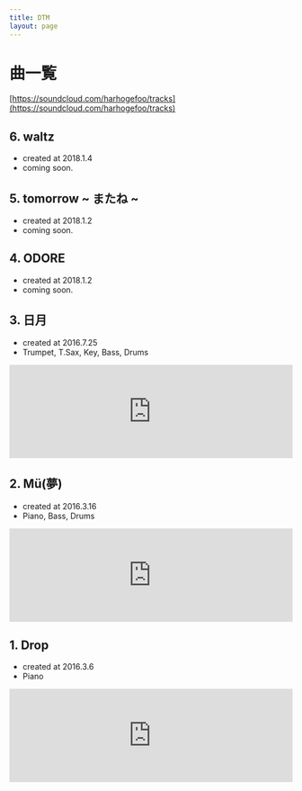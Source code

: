 ```yaml
---
title: DTM
layout: page
---
```


# 曲一覧
[https://soundcloud.com/harhogefoo/tracks](https://soundcloud.com/harhogefoo/tracks)

## 6. waltz
- created at 2018.1.4
- coming soon.

## 5. tomorrow ~ またね ~
- created at 2018.1.2
- coming soon.

## 4. ODORE
- created at 2018.1.2
- coming soon.

## 3. 日月
- created at 2016.7.25
- Trumpet, T.Sax, Key, Bass, Drums
<iframe width="100%" height="166" scrolling="no" frameborder="no" allow="autoplay" src="https://w.soundcloud.com/player/?url=https%3A//api.soundcloud.com/tracks/404976426&color=%23ecd47c&auto_play=false&hide_related=false&show_comments=true&show_user=true&show_reposts=false&show_teaser=true"></iframe>

## 2. Mü(夢)

- created at 2016.3.16
- Piano, Bass, Drums
<iframe width="100%" height="166" scrolling="no" frameborder="no" allow="autoplay" src="https://w.soundcloud.com/player/?url=https%3A//api.soundcloud.com/tracks/404976216&color=%23ecd47c&auto_play=false&hide_related=false&show_comments=true&show_user=true&show_reposts=false&show_teaser=true"></iframe>

## 1. Drop

- created at 2016.3.6
- Piano
<iframe width="100%" height="166" scrolling="no" frameborder="no" allow="autoplay" src="https://w.soundcloud.com/player/?url=https%3A//api.soundcloud.com/tracks/404976111&color=%23ecd47c&auto_play=false&hide_related=false&show_comments=true&show_user=true&show_reposts=false&show_teaser=true"></iframe>
